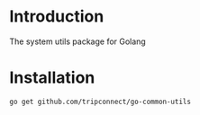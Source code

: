 # Introduction
The system utils package for Golang  

# Installation
```sh
go get github.com/tripconnect/go-common-utils
```
